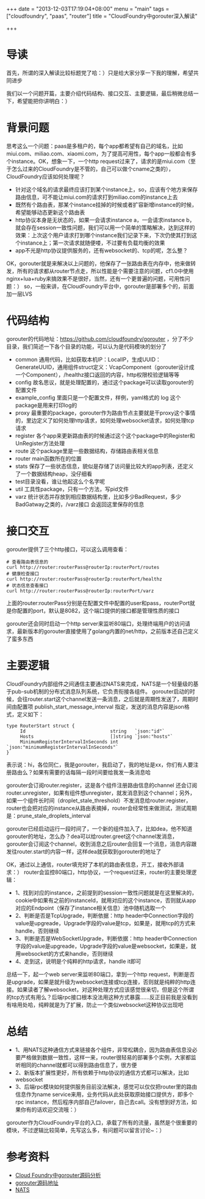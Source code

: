 +++
date = "2013-12-03T17:19:04+08:00"
menu = "main"
tags = ["cloudfoundry", "paas", "router"]
title = "CloudFoundry中gorouter深入解读"

+++

# 导读
首先，所谓的深入解读比较标题党了哈：）只是给大家分享一下我的理解，希望共同进步

我们以一个问题开篇，主要介绍代码结构、接口交互、主要逻辑，最后稍微总结一下，希望能把你讲明白：）
 
# 背景问题
思考这么一个问题：paas是多租户的，每个app都希望有自己的域名，比如miui.com、miliao.com、xiaomi.com，为了提高可用性，每个app一般都会有多个instance。OK，想象一下，一个http request过来了，请求的是miui.com（至于怎么过来的CloudFoundry是不管的，自己可以做个cname之类的），CloudFoundry应该如何处理呢？
 
- 针对这个域名的请求最终应该打到某个instance上，so，应该有个地方来保存路由信息，可不能让miui.com的请求打到miliao.com的instance上去
- 既然有个路由表，那某个instance挂掉的时候或者扩容新增instance的时候，希望能够动态更新这个路由表
- http协议本身是无状态的，如果一会请求instance a，一会请求instance b，就会存在session一致性问题，我们可以用一个简单的策略解决，达到这样的效果：上次这个用户请求打到哪个instance我们记录下来，下次仍使其打到这个instance上；第一次请求就随便喽，不过要有负载均衡的效果
- app不光是http协议提供服务的，还有websocket的、tcp的呢，怎么整？

OK，gorouter就是来解决以上问题的，他保存了一张路由表在内存中，他来做转发，所有的请求都从router节点走，所以性能是个需要注意的问题，cf1.0中使用nginx+lua+ruby来搞效果不是很好，当然，还有一个更普遍的问题，可用性问题：） so，一般来讲，在CloudFoundry平台中，gorouter是部署多个的，前面加一层LVS
 
# 代码结构
gorouter的代码地址：https://github.com/cloudfoundry/gorouter ，分了不少目录，我们简述一下各个目录的功能，可以认为是代码模块的划分了
 
- common 通用代码，比如获取本机IP：LocalIP，生成UUID：GenerateUUID，通用组件struct定义：VcapComponent（gorouter设计成一个Component），/healthz接口返回的内容，http权限校验逻辑等等
- config 故名思议，就是处理配置的，通过这个package可以读取gorouter的配置文件
- example_config 里面只是一个配置文件，样例，yaml格式的
log 这个package是用来打印log的
- proxy 最重要的package，gorouter作为路由节点主要就是干proxy这个事情的，里边定义了如何处理http请求，如何处理websocket请求，如何处理tcp请求
- register 各个app来更新路由表的时候通过这个这个package中的Register和UnRegister方法处理
- route 这个package里是一些数据结构，存储路由表相关信息
- router main函数所在的位置
- stats 保存了一些状态信息，貌似是存储了访问量比较大的app列表，还定义了一个数据结构heap，没仔细看
- test目录没看，谁让他起这么个名字呢
- util 工具性package，只有一个方法，写pid文件
- varz 统计状态并存放到相应数据结构里，比如多少BadRequest，多少BadGatway之类的，/varz接口 会返回这里保存的信息

# 接口交互
gorouter提供了三个http接口，可以这么调用查看：
 
	# 查看路由表信息的  
	curl http://router:routerPass@routerIp:routerPort/routes  
	# 健康检查接口  
	curl http://router:routerPass@routerIp:routerPort/healthz  
	# 状态信息查看接口  
	curl http://router:routerPass@routerIp:routerPort/varz  
 
 
上面的router:routerPass分别是在配置文件中配置的user和pass，routerPort就是你配置的port，默认是8082，这个端口提供的接口都是管理性质的接口

gorouter还会同时启动一个http server来监听80端口，处理终端用户的访问请求，最新版本的gorouter直接使用了golang内置的net/http，之前版本还自己定义了蛮多东西
 
# 主要逻辑
CloudFoundry内部组件之间通信主要通过NATS来完成，NATS是一个轻量级的基于pub-sub机制的分布式消息队列系统，它负责衔接各组件。
gorouter启动的时候，会往router.start这个channel发送一条消息，之后就是周期性发送了，周期时间由配置项 publish_start_message_interval 指定，发送的消息内容是json格式，定义如下：
 
	type RouterStart struct {  
	     Id                               string   `json:"id"`  
	     Hosts                            []string `json:"hosts"`  
	     MinimumRegisterIntervalInSeconds int      `json:"minimumRegisterIntervalInSeconds"`  
	}  
 
 
表示说：hi，各位同仁，我是gorouter，我启动了，我的地址是xx，你们有人要注册路由么？如果有需要的话每隔一段时间要给我发一条消息哈
 
gorouter会订阅router.register，这是各个组件注册路由信息的channel
还会订阅router.unregister，如果有组件想unregister，就发消息到这个channel；另外，如果一个组件长时间（droplet_stale_threshold）不发消息给router.register，router也会把对应的instance从路由表摘掉，router会经常性来做测试，测试周期是：prune_stale_droplets_interval
 
gorouter已经启动运行一段时间了，一个新的组件加入了，比如dea，他不知道gorouter的地址，怎么办？dea可以给router.greet这个channel发消息，gorouter会订阅这个channel，收到消息之后router会回复一个消息，消息内容跟发往router.start的内容一样，这样dea就获取到gorouter的地址了
 
OK，通过以上通信，router填充好了本机的路由表信息，开工，接收外部请求：）
router会监控80端口，http协议，一个request过来，router的主要处理逻辑：

- 1、找到对应的instance，之前提到的session一致性问题就是在这里解决的，cookie中如果有之前的instanceId，就用对应的这个instance，否则就从app对应的Endpoint（保存了instance相关信息）池中随机选取一个
- 2、判断是否是TcpUpgrade，判断依据：http header中Connection字段的value是upgreade，Upgrade字段的value是tcp，如果是，就用tcp的方式来handle，否则继续
- 3、判断是否是WebSocketUpgrade，判断依据：http header中Connection字段的value是upgreade，Upgrade字段的value是websocket，如果是，就用websocket的方式来handle，否则继续
- 4、走到这，说明是个纯粹的http请求，handle it即可
 
总结一下，起一个web server来监听80端口，拿到一个http request，判断是否是upgrade，如果是就升级为websocket连接或tcp连接，否则就是纯粹的http连接。如果读者了解websocket，对这种处理方式应该感觉很亲切，但是这个所谓的tcp方式有用么？后端rpc接口根本没法用这种方式暴露……反正目前我是没看到有啥用处哈，纯粹就是为了扩展，防止一个类似websocket这种协议出现吧
 
# 总结
- 1、用NATS这种通信方式来链接各个组件，非常松耦合，因为路由表信息没必要严格做到数据一致性，这样一来，router很轻易的部署多个实例，大家都监听相同的channel就都可以得到路由信息了，很方便
- 2、新版本扩展性更好，所有依赖于http协议的通信方式都可以解决，比如websocket
- 3、后端rpc模块如何提供服务目前没法解决，感觉可以仅仅把router里的路由信息作为name service来用，业务代码从此处获取原始接口提供方，即多个rpc instance，然后程序内部自己failover，自己去call。没有想到好方法，如果你有的话欢迎交流哦：）
 
gorouter作为CloudFoundry平台的入口，承载了所有的流量，虽然是个很重要的模块，不过逻辑比较简单，先写这么多，有问题可以留言讨论~：）
 
# 参考资料
- [Cloud Foundry中gorouter源码分析](http://blog.csdn.net/shlazww/article/details/11974411)
- [gorouter源码地址](https://github.com/cloudfoundry/gorouter)
- [NATS](http://limengyun.com/cloudfoundry/nats.html)
